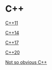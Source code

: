 # C++

[C++11](cpp11.md)

[C++14](cpp14.md)

[C++17](cpp17.md)

[C++20](cpp20.md)

[Not so obvious C++](tricky.md)

<!--stackedit_data:
eyJoaXN0b3J5IjpbLTI3NTc3MDY1NSwtMjAwMjQzNDA0NiwxNj
Q1MTg5OTM2XX0=
-->